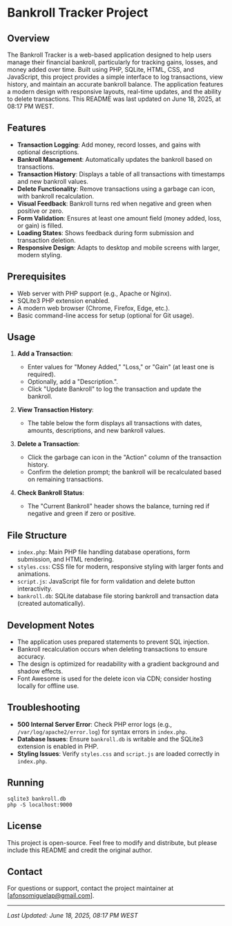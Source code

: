 # Bankroll Tracker Project 

## Overview
The Bankroll Tracker is a web-based application designed to help users manage their financial bankroll, particularly for tracking gains, losses, and money added over time. Built using PHP, SQLite, HTML, CSS, and JavaScript, this project provides a simple interface to log transactions, view history, and maintain an accurate bankroll balance. The application features a modern design with responsive layouts, real-time updates, and the ability to delete transactions. This README was last updated on June 18, 2025, at 08:17 PM WEST.

## Features
- **Transaction Logging**: Add money, record losses, and gains with optional descriptions.
- **Bankroll Management**: Automatically updates the bankroll based on transactions.
- **Transaction History**: Displays a table of all transactions with timestamps and new bankroll values.
- **Delete Functionality**: Remove transactions using a garbage can icon, with bankroll recalculation.
- **Visual Feedback**: Bankroll turns red when negative and green when positive or zero.
- **Form Validation**: Ensures at least one amount field (money added, loss, or gain) is filled.
- **Loading States**: Shows feedback during form submission and transaction deletion.
- **Responsive Design**: Adapts to desktop and mobile screens with larger, modern styling.

## Prerequisites
- Web server with PHP support (e.g., Apache or Nginx).
- SQLite3 PHP extension enabled.
- A modern web browser (Chrome, Firefox, Edge, etc.).
- Basic command-line access for setup (optional for Git usage).

## Usage
1. **Add a Transaction**:
   - Enter values for "Money Added," "Loss," or "Gain" (at least one is required).
   - Optionally, add a "Description.".
   - Click "Update Bankroll" to log the transaction and update the bankroll.

2. **View Transaction History**:
   - The table below the form displays all transactions with dates, amounts, descriptions, and new bankroll values.

3. **Delete a Transaction**:
   - Click the garbage can icon in the "Action" column of the transaction history.
   - Confirm the deletion prompt; the bankroll will be recalculated based on remaining transactions.

4. **Check Bankroll Status**:
   - The "Current Bankroll" header shows the balance, turning red if negative and green if zero or positive.

## File Structure
- `index.php`: Main PHP file handling database operations, form submission, and HTML rendering.
- `styles.css`: CSS file for modern, responsive styling with larger fonts and animations.
- `script.js`: JavaScript file for form validation and delete button interactivity.
- `bankroll.db`: SQLite database file storing bankroll and transaction data (created automatically).

## Development Notes
- The application uses prepared statements to prevent SQL injection.
- Bankroll recalculation occurs when deleting transactions to ensure accuracy.
- The design is optimized for readability with a gradient background and shadow effects.
- Font Awesome is used for the delete icon via CDN; consider hosting locally for offline use.

## Troubleshooting
- **500 Internal Server Error**: Check PHP error logs (e.g., `/var/log/apache2/error.log`) for syntax errors in `index.php`.
- **Database Issues**: Ensure `bankroll.db` is writable and the SQLite3 extension is enabled in PHP.
- **Styling Issues**: Verify `styles.css` and `script.js` are loaded correctly in `index.php`.

## Running

    sqlite3 bankroll.db
    php -S localhost:9000

## License
This project is open-source. Feel free to modify and distribute, but please include this README and credit the original author.

## Contact
For questions or support, contact the project maintainer at [afonsomiguelap@gmail.com].

---
*Last Updated: June 18, 2025, 08:17 PM WEST*

